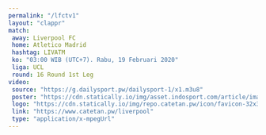 ```yaml
---
permalink: "/lfctv1"
layout: "clappr"
match:
 away: Liverpool FC
 home: Atletico Madrid
 hashtag: LIVATM
 ko: "03:00 WIB (UTC+7). Rabu, 19 Februari 2020"
 liga: UCL
 round: 16 Round 1st Leg
video:
 source: "https://g.dailysport.pw/dailysport-1/x1.m3u8"
 poster: "https://cdn.statically.io/img/asset.indosport.com/article/image/q/70/183949/atletico1-169.jpg?format=webp"
 logo: "https://cdn.statically.io/img/repo.catetan.pw/icon/favicon-32x32.png"
 link: "https://www.catetan.pw/liverpool"
 type: "application/x-mpegUrl"
---
```

<!--

[![Liverpool 1](https://cdn.statically.io/img/wallpaperplay.com/walls/full/9/f/e/324276.jpg?w=720&quality=60&format=webp)](https://cdn.statically.io/img/wallpaperplay.com/walls/full/9/f/e/324276.jpg)

[![Liverpool 2](https://cdn.statically.io/img/wallpaperplay.com/walls/full/c/d/6/324234.jpg?w=720&quality=60&format=webp)](https://cdn.statically.io/img/wallpaperplay.com/walls/full/c/d/6/324234.jpg)

[![Liverpool 3](https://cdn.statically.io/img/wallpaperplay.com/walls/full/7/1/1/324254.jpg?w=720&quality=60&format=webp)](https://cdn.statically.io/img/wallpaperplay.com/walls/full/7/1/1/324254.jpg)
-->
